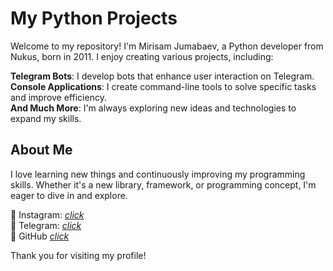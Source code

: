 # My Python Projects

Welcome to my repository! I'm Mirisam Jumabaev, a Python developer from Nukus, born in 2011. I enjoy creating various projects, including:

**Telegram Bots**: I develop bots that enhance user interaction on Telegram.  
**Console Applications**: I create command-line tools to solve specific tasks and improve efficiency.  
**And Much More**: I'm always exploring new ideas and technologies to expand my skills.

## About Me

I love learning new things and continuously improving my programming skills. Whether it's a new library, framework, or programming concept, I'm eager to dive in and explore.



📸 Instagram: [*click*](https://www.instagram.com/mrxlsw)  
📱 Telegram: [*click*](https://t.me/mrxlsw_world)  
🐙 GitHub [*click*](https://github.com/mrxlsw)  

Thank you for visiting my profile!
